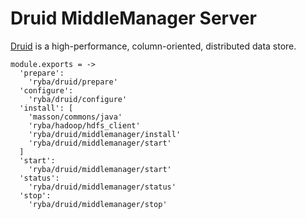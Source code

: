 
# Druid MiddleManager Server

[Druid](http://www.druid.io) is a high-performance, column-oriented, distributed 
data store.

    module.exports = ->
      'prepare':
        'ryba/druid/prepare'
      'configure':
        'ryba/druid/configure'
      'install': [
        'masson/commons/java'
        'ryba/hadoop/hdfs_client'
        'ryba/druid/middlemanager/install'
        'ryba/druid/middlemanager/start'
      ]
      'start':
        'ryba/druid/middlemanager/start'
      'status':
        'ryba/druid/middlemanager/status'
      'stop':
        'ryba/druid/middlemanager/stop'
